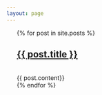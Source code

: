 ```yaml
---
layout: page
---
```

<ul>
{% for post in site.posts %}

<h2><a href="{{ post.url }}">{{ post.title }}</a></h2>
<br>
{{ post.content}}
<br>
{% endfor %}
</ul>


